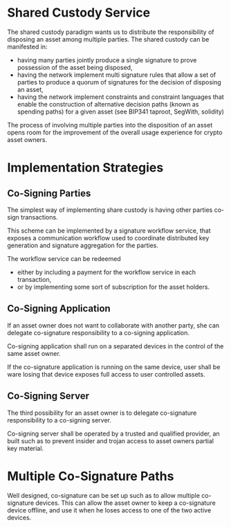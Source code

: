 # Shared Custody Service
The shared custody paradigm wants us to distribute the responsibility of disposing an asset among multiple parties. The shared custody can be manifested in:
- having many parties jointly produce a single signature to prove possession of the asset being disposed,
- having the network implement multi signature rules that allow a set of parties to produce a quorum of signatures for the decision of disposing an asset,
- having the network implement constraints and constraint languages that enable the construction of alternative decision paths (known as spending paths) for a given asset (see BIP341 taproot, SegWith, solidity)

The process of involving multiple parties into the disposition of an asset opens room for the improvement of the overall usage experience for crypto asset owners.

# Implementation Strategies

## Co-Signing Parties
The simplest way of implementing share custody is having other parties co-sign transactions. 

This scheme can be implemented by a signature workflow service, that exposes a communication workflow used to coordinate distributed key generation and signature aggregation for the parties.

The workflow service can be redeemed 
- either by including a payment for the workflow service in each transaction,
- or by implementing some sort of subscription for the asset holders.

## Co-Signing Application
If an asset owner does not want to collaborate with another party, she can delegate co-signature responsibility to a co-signing application.

Co-signing application shall run on a separated devices in the control of the same asset owner.

If the co-signature application is running on the same device, user shall be ware losing that device exposes full access to user controlled assets.

## Co-Signing Server
The third possibility for an asset owner is to delegate co-signature responsibility to a co-signing server.

Co-signing server shall be operated by a trusted and qualified provider, an built such as to prevent insider and trojan access to asset owners partial key material.

# Multiple Co-Signature Paths
Well designed, co-signature can be set up such as to allow multiple co-signature devices. This can allow the asset owner to keep a co-signature device offline, and use it when he loses access to one of the two active devices.

